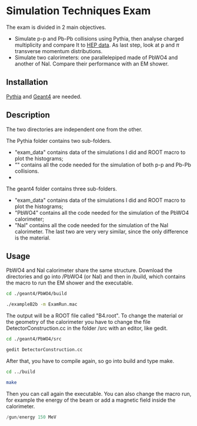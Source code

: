# Simulation Techniques Exam

The exam is divided in 2 main objectives.
- Simulate p-p and Pb-Pb collisions using Pythia, then analyse charged multiplicity and compare It to [HEP data](https://www.hepdata.net/record/ins1614477). As last step, look at p and $\pi$ transverse momentum distributions.
- Simulate two calorimeters: one parallelepiped made of PbWO4 and another of NaI. Compare their performance with an EM shower.

## Installation

[Pythia](https://www.pythia.org) and [Geant4](https://geant4.web.cern.ch/download/11.1.1.html) are needed.

## Description

The two directories are independent one from the other.

The Pythia folder contains two sub-folders.
- "exam_data" contains data of the simulations I did and ROOT macro to plot the histograms;
- "" contains all the code needed for the simulation of both p-p and Pb-Pb collisions.
- 
The geant4 folder contains three sub-folders.
- "exam_data" contains data of the simulations I did and ROOT macro to plot the histograms;
- "PbWO4" contains all the code needed for the simulation of the PbWO4 calorimeter;
- "NaI" contains all the code needed for the simulation of the NaI calorimeter.
The last two are very very similar, since the only difference is the material.

## Usage

PbWO4 and NaI calorimeter share the same structure.
Download the directories and go into /PbWO4 (or NaI) and then in /build, which contains the macro to run the EM shower and the executable.
```bash
cd ./geant4/PbWO4/build
```

```bash
./exampleB2b -m ExamRun.mac
```
The output will be a ROOT file called "B4.root".
To change the material or the geometry of the calorimeter you have to change the file DetectorConstruction.cc in the folder /src with an editor, like gedit.
```bash
cd ./geant4/PbWO4/src

gedit DetectorConstruction.cc
```
After that, you have to compile again, so go into build and type make.

```bash
cd ../build

make
```
Then you can call again the executable.
You can also change the macro run, for example the energy of the beam or add a magnetic field inside the calorimeter.

```C++
/gun/energy 150 MeV

```
